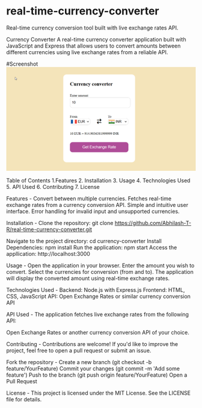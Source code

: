 # real-time-currency-converter
Real-time currency conversion tool built with live exchange rates API.

Currency Converter
A real-time currency converter application built with JavaScript and Express that allows users to convert amounts between different currencies using live exchange rates from a reliable API.

#Screenshot
![image-alt](https://github.com/Abhilash-T-R/real-time-currency-converter/blob/9f4e6d088aded0becc1d700082563bcde8013161/2024-11-05%2000_08_24-Currency%20converter.png)

Table of Contents
  1.Features
  2. Installation
  3. Usage
  4. Technologies Used
  5. API Used
  6. Contributing
  7. License

Features -
  Convert between multiple currencies.
  Fetches real-time exchange rates from a currency conversion API.
  Simple and intuitive user interface.
  Error handling for invalid input and unsupported currencies.

Installation -
  Clone the repository:
    git clone https://github.com/Abhilash-T-R/real-time-currency-converter.git

  Navigate to the project directory:
    cd currency-converter
  Install Dependencies:
    npm install
  Run the application:
    npm start
  Access the appllication:
    http://localhost:3000

Usage -
Open the application in your browser.
Enter the amount you wish to convert.
Select the currencies for conversion (from and to).
The application will display the converted amount using real-time exchange rates.

Technologies Used - 
Backend: Node.js with Express.js
Frontend: HTML, CSS, JavaScript
API: Open Exchange Rates or similar currency conversion API

API Used - 
The application fetches live exchange rates from the following API:

Open Exchange Rates or another currency conversion API of your choice.

Contributing - 
Contributions are welcome! If you'd like to improve the project, feel free to open a pull request or submit an issue.

Fork the repository - 
Create a new branch (git checkout -b feature/YourFeature)
Commit your changes (git commit -m 'Add some feature')
Push to the branch (git push origin feature/YourFeature)
Open a Pull Request

License - 
This project is licensed under the MIT License. See the LICENSE file for details.

